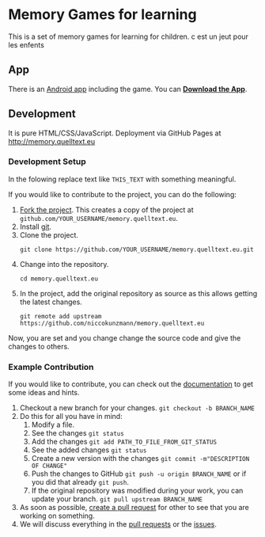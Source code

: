 # Memory Games for learning

This is a set of memory games for learning for children.
c est un jeut pour les enfents 

## App

There is an [Android app](https://github.com/niccokunzmann/app.memory.quelltext.eu#readme) including the game.
You can **[Download the App][apk]**.

## Development

It is pure HTML/CSS/JavaScript.
Deployment via GitHub Pages at http://memory.quelltext.eu

### Development Setup

In the folowing replace text like `THIS_TEXT` with something meaningful.

If you would like to contribute to the project, you can do the following:

1. [Fork the project](https://github.com/niccokunzmann/memory.quelltext.eu/fork).
    This creates a copy of the project at `github.com/YOUR_USERNAME/memory.quelltext.eu`.
2. Install [git](https://git-scm.com/downloads).
3. Clone the project.
    ```
    git clone https://github.com/YOUR_USERNAME/memory.quelltext.eu.git
    ```
4. Change into the repository.
    ```
    cd memory.quelltext.eu
    ```
5. In the project, add the original repository as source as this allows getting the latest changes.
    ```
    git remote add upstream https://github.com/niccokunzmann/memory.quelltext.eu
    ```

Now, you are set and you change change the source code and give the changes to others.

### Example Contribution

If you would like to contribute, you can check out the [documentation] to get some ideas and hints.

1. Checkout a new branch for your changes. `git checkout -b BRANCH_NAME`
2. Do this for all you have in mind:
    1. Modify a file.
    2. See the changes `git status`
    3. Add the changes `git add PATH_TO_FILE_FROM_GIT_STATUS`
    4. See the added changes `git status`
    5. Create a new version with the changes `git commit -m"DESCRIPTION OF CHANGE"`
    6. Push the changes to GitHub `git push -u origin BRANCH_NAME` or if you did that already `git push`.
    7. If the original repository was modified during your work, you can update your branch. `git pull upstream BRANCH_NAME`
3. As soon as possible, [create a pull request](https://github.com/niccokunzmann/memory.quelltext.eu/compare) for other to see that you are working on something.
4. We will discuss everything in the [pull requests](https://github.com/niccokunzmann/memory.quelltext.eu/pulls) or the [issues](https://github.com/niccokunzmann/memory.quelltext.eu/issues).

[apk]: https://niccokunzmann.github.io/download_latest/niccokunzmann/app.memory.quelltext.eu/app-debug.apk
[documentation]: docs#readme

